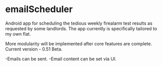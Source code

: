 # emailScheduler

Android app for scheduling the tedious weekly firealarm test results as requested by some landlords.
The app currently is specifically tailored to my own flat.

More modularity will be implemented after core features are complete. Current version - 0.51 Beta.

-Emails can be sent.
-Email content can be set via UI.

